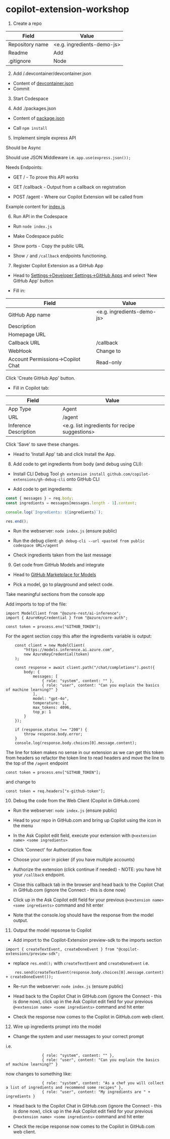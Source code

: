 # copilot-extension-workshop

1. Create a repo

| Field           | Value                          |
| --------------- | ------------------------------ |
| Repository name | <e.g. ingredients-demo-js> |
| Readme          | Add                            |
| .gitignore      | Node                           |

2. Add /.devcontainer/devcontainer.json

- Content of [devcontainer.json](https://gist.github.com/colinbeales/9c9a96cd00571e6fcaaac705258024d3#file-devcontainer-json)
- Commit

3. Start Codespace

4. Add ./packages.json

- Content of [package.json](https://gist.github.com/colinbeales/1e1364d93c10fe318e4b4ae04940b89a#file-package-json)

- Call `npm install`

5. Implement simple express API

Should be Async

Should use JSON Middleware i.e. `app.use(express.json());`

Needs Endpoints:

- GET / - To prove this API works

- GET /callback - Output from a callback on registration

- POST /agent - Where our Copilot Extension will be called from

Example content for [index.js](https://gist.github.com/colinbeales/28141460eb151d867a3d4718f1a067ff#file-index-js)

6. Run API in the Codespace

- Run `node index.js`

- Make Codespace public

- Show ports - Copy the public URL

- Show `/` and `/callback` endpoints functioning.

7. Register Copilot Extension as a GitHub App

- Head to [Settings->Developer Settings->GitHub Apps](https://github.com/settings/apps) and select 'New GitHub App' button

- Fill in:

| Field                             | Value                                       |
| --------------------------------- | ------------------------------------------- |
| GitHub App name                   | <e.g. ingredients-demo-js>              |
| Description                       | <description of the ingrediebnts demo>      |
| Homepage URL                      | <pasted from public codespace URL>          |
| Callback URL                      | <pasted from public codespace URL>/callback |
| WebHook                           | Change to <inactive>                        |
| Account Permissions->Copilot Chat | Read-only                                   |

Click 'Create GitHub App' button.

- Fill in Copilot tab:

| Field                 | Value                                          |
| --------------------- | ---------------------------------------------- |
| App Type              | Agent                                          |
| URL                   | <pasted from public codespace URL>/agent       |
| Inference Description | <e.g. list ingredients for recipe suggestions> |

Click 'Save' to save these changes.

- Head to 'Install App' tab and click Install the App.

8. Add code to get ingredients from body (and debug using CLI):

- Install CLI Debug Tool `gh extension install github.com/copilot-extensions/gh-debug-cli` onto GitHub CLI

- Add code to get ingredients:

```js
const { messages } = req.body;
const ingredients = messages[messages.length - 1].content;

console.log(`Ingredients: ${ingredients}`);

res.end();
```

- Run the webserver: `node index.js` (ensure public)

- Run the debug client: `gh debug-cli --url <pasted from public codespace URL>/agent`

- Check ingredients taken from the last message

9. Get code from GitHub Models and integrate

- Head to [GitHub Marketplace for Models]()

- Pick a model, go to playground and select code.

Take meaningful sections from the console app

Add imports to top of the file:

```JS
import ModelClient from "@azure-rest/ai-inference";
import { AzureKeyCredential } from "@azure/core-auth";

const token = process.env["GITHUB_TOKEN"];
```

For the agent section copy this after the ingredients variable is output:

```JS
    const client = new ModelClient(
        "https://models.inference.ai.azure.com",
        new AzureKeyCredential(token)
    );

    const response = await client.path("/chat/completions").post({
        body: {
            messages: [
                { role: "system", content: "" },
                { role: "user", content: "Can you explain the basics of machine learning?" }
            ],
            model: "gpt-4o",
            temperature: 1,
            max_tokens: 4096,
            top_p: 1
        }
    });

    if (response.status !== "200") {
        throw response.body.error;
    }
    console.log(response.body.choices[0].message.content);
```

The line for token makes no sense in our extension as we can get this token from headers so refactor the token line to read headers and move the line to the top of the `/agent` endpoint

```JS
const token = process.env["GITHUB_TOKEN"];
```

and change to

```JS
const token = req.headers["x-github-token"];
```

10. Debug the code from the Web Client (Copilot in GitHub.com)

- Run the webserver: `node index.js` (ensure public)

- Head to your repo in GitHub.com and bring up Copilot using the icon in the menu

- In the Ask Copilot edit field, execute your extension with `@<extension name> <some ingredients>`

- Click 'Connect' for Authorization flow.

- Choose your user in picker (if you have multiple accounts)

- Authorize the extension (click continue if needed) - NOTE: you have hit your `/callback` endpoint.

- Close this callback tab in the browser and head back to the Copilot Chat in GitHub.com (ignore the Connect - this is done now)

- Click up in the Ask Copilot edit field for your previous `@<extension name> <some ingredients>` command and hit enter

- Note that the console.log should have the response from the model output.

11. Output the model repsonse to Copilot

- Add import to the Copilot-Extension preview-sdk to the imports section

```JS
import { createTextEvent, createDoneEvent } from "@copilot-extensions/preview-sdk";
```

- replace `res.end();` with `createTextEvent` and `createDoneEvent` i.e.

```JS
    res.send(createTextEvent(response.body.choices[0].message.content) + createDoneEvent());
```

- Re-run the webserver: `node index.js` (ensure public)

- Head back to the Copilot Chat in GitHub.com (ignore the Connect - this is done now), click up in the Ask Copilot edit field for your previous `@<extension name> <some ingredients>` command and hit enter

- Check the response now comes to the Copilot in GitHub.com web client.

12. Wire up ingredients prompt into the model

- Change the system and user messages to your correct prompt

i.e.

```JS
                { role: "system", content: "" },
                { role: "user", content: "Can you explain the basics of machine learning?" }
```

now changes to something like:

```JS
                { role: "system", content: "As a chef you will collect a list of ingredients and recommend some recipes" },
                { role: "user", content: "My ingredients are " + ingredients }
```

- Head back to the Copilot Chat in GitHub.com (ignore the Connect - this is done now), click up in the Ask Copilot edit field for your previous `@<extension name> <some ingredients>` command and hit enter

- Check the recipe response now comes to the Copilot in GitHub.com web client.
